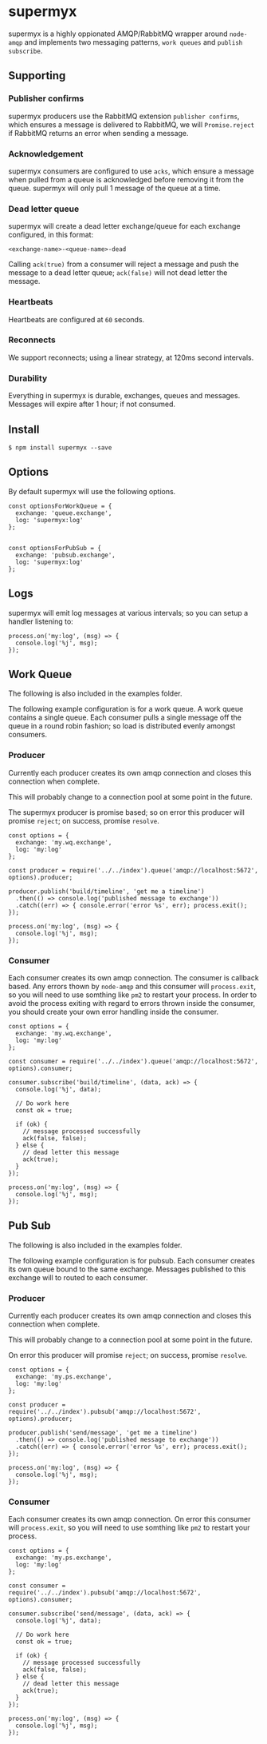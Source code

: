 # supermyx

supermyx is a highly oppionated AMQP/RabbitMQ wrapper around `node-amqp` and implements two messaging patterns, `work queues` and `publish subscribe`.


## Supporting


### Publisher confirms

supermyx producers use the RabbitMQ extension `publisher confirms`, which ensures a message is delivered to RabbitMQ, we will `Promise.reject` if RabbitMQ returns an error when sending a message.


### Acknowledgement

supermyx consumers are configured to use `acks`, which ensure a message when pulled from a queue is acknowledged before removing it from the queue.  supermyx will only pull 1 message of the queue at a time.


### Dead letter queue

supermyx will create a dead letter exchange/queue for each exchange configured, in this format:

```<exchange-name>-<queue-name>-dead```

Calling `ack(true)` from a consumer will reject a message and push the message to a dead letter queue; `ack(false)` will not dead letter the message.


### Heartbeats

Heartbeats are configured at `60` seconds.


### Reconnects

We support reconnects; using a linear strategy, at 120ms second intervals.


### Durability

Everything in supermyx is durable, exchanges, queues and messages.  Messages will expire after 1 hour; if not consumed.


## Install

```
$ npm install supermyx --save
```

## Options

By default supermyx will use the following options.

```
const optionsForWorkQueue = {
  exchange: 'queue.exchange',
  log: 'supermyx:log'
};


const optionsForPubSub = {
  exchange: 'pubsub.exchange',
  log: 'supermyx:log'
};

```


## Logs

supermyx will emit log messages at various intervals; so you can setup a handler listening to:

```
process.on('my:log', (msg) => {
  console.log('%j', msg);
});
```

## Work Queue

The following is also included in the examples folder.

The following example configuration is for a work queue.  A work queue contains a single queue.  Each consumer pulls a single message off the queue in a round robin fashion; so load is distributed evenly amongst consumers.


### Producer

Currently each producer creates its own amqp connection and closes this connection when complete.

This will probably change to a connection pool at some point in the future.

The supermyx producer is promise based; so on error this producer will promise `reject`; on success, promise `resolve`.

```
const options = {
  exchange: 'my.wq.exchange',
  log: 'my:log'
};

const producer = require('../../index').queue('amqp://localhost:5672', options).producer;

producer.publish('build/timeline', 'get me a timeline')
  .then(() => console.log('published message to exchange'))
  .catch((err) => { console.error('error %s', err); process.exit(); });

process.on('my:log', (msg) => {
  console.log('%j', msg);
});

```


### Consumer

Each consumer creates its own amqp connection.  The consumer is callback based.  Any errors thown by `node-amqp` and this consumer will `process.exit`, so you will need to use somthing like `pm2` to restart your process.  In order to avoid the process exiting with regard to errors thrown inside the consumer, you should create your own error handling inside the consumer.

```
const options = {
  exchange: 'my.wq.exchange',
  log: 'my:log'
};

const consumer = require('../../index').queue('amqp://localhost:5672', options).consumer;

consumer.subscribe('build/timeline', (data, ack) => {
  console.log('%j', data);

  // Do work here
  const ok = true;

  if (ok) {
    // message processed successfully
    ack(false, false);
  } else {
    // dead letter this message
    ack(true);
  }
});

process.on('my:log', (msg) => {
  console.log('%j', msg);
});

```


## Pub Sub

The following is also included in the examples folder.

The following example configuration is for pubsub.  Each consumer creates its own queue bound to the same exchange.  Messages published to this exchange will to routed to each consumer.


### Producer

Currently each producer creates its own amqp connection and closes this connection when complete.

This will probably change to a connection pool at some point in the future.

On error this producer will promise `reject`; on success, promise `resolve`.

```
const options = {
  exchange: 'my.ps.exchange',
  log: 'my:log'
};

const producer = require('../../index').pubsub('amqp://localhost:5672', options).producer;

producer.publish('send/message', 'get me a timeline')
  .then(() => console.log('published message to exchange'))
  .catch((err) => { console.error('error %s', err); process.exit(); });

process.on('my:log', (msg) => {
  console.log('%j', msg);
});

```


### Consumer

Each consumer creates its own amqp connection.  On error this consumer will `process.exit`, so you will need to use somthing like `pm2` to restart your process.

```
const options = {
  exchange: 'my.ps.exchange',
  log: 'my:log'
};

const consumer = require('../../index').pubsub('amqp://localhost:5672', options).consumer;

consumer.subscribe('send/message', (data, ack) => {
  console.log('%j', data);

  // Do work here
  const ok = true;

  if (ok) {
    // message processed successfully
    ack(false, false);
  } else {
    // dead letter this message
    ack(true);
  }
});

process.on('my:log', (msg) => {
  console.log('%j', msg);
});

```
